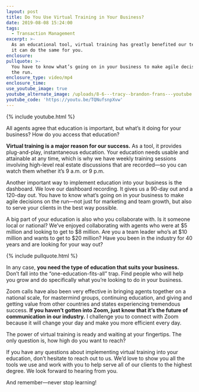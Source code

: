 ```yaml
---
layout: post
title: Do You Use Virtual Training in Your Business?
date: 2019-08-08 15:24:00
tags:
  - Transaction Management
excerpt: >-
  As an educational tool, virtual training has greatly benefited our team, and
  it can do the same for you.
enclosure:
pullquote: >-
  You have to know what’s going on in your business to make agile decisions on
  the run.
enclosure_type: video/mp4
enclosure_time:
use_youtube_image: true
youtube_alternate_image: /uploads/8-6---tracy--brandon-frans---youtube.jpg
youtube_code: 'https://youtu.be/TQNufsnpXvw'
---
```


{% include youtube.html %}

All agents agree that education is important, but what’s it doing for your business? How do you access that education?

**Virtual training is a major reason for our success.** As a tool, it provides plug-and-play, instantaneous education. Your education needs usable and attainable at any time, which is why we have weekly training sessions involving high-level real estate discussions that are recorded—so you can watch them whether it’s 9 a.m. or 9 p.m.&nbsp;

Another important way to implement education into your business is the dashboard. We love our dashboard recording. It gives us a 90-day out and a 120-day out. You have to know what’s going on in your business to make agile decisions on the run—not just for marketing and team growth, but also to serve your clients in the best way possible.&nbsp;

A big part of your education is also who you collaborate with. Is it someone local or national? We’ve enjoyed collaborating with agents who were at $5 million and looking to get to $8 million. Are you a team leader who’s at $10 million and wants to get to $20 million? Have you been in the industry for 40 years and are looking for your way out?

{% include pullquote.html %}

In any case, **you need the type of education that suits your business.** Don’t fall into the “one-education-fits-all” trap. Find people who will help you grow and do specifically what you’re looking to do in your business.&nbsp;

Zoom calls have also been very effective in bringing agents together on a national scale, for mastermind groups, continuing education, and giving and getting value from other countries and states experiencing tremendous success. **If you haven’t gotten into Zoom, just know that it’s the future of communication in our industry.** I challenge you to connect with Zoom because it will change your day and make you more efficient every day.&nbsp;

The power of virtual training is ready and waiting at your fingertips. The only question is, how high do you want to reach?&nbsp;

If you have any questions about implementing virtual training into your education, don’t hesitate to reach out to us. We’d love to show you all the tools we use and work with you to help serve all of our clients to the highest degree. We look forward to hearing from you.&nbsp;

And remember—never stop learning\!